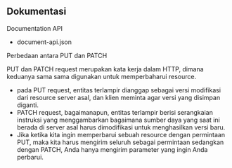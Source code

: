 ## Dokumentasi

Documentation API

-   document-api.json

Perbedaan antara PUT dan PATCH

PUT dan PATCH request merupakan kata kerja dalam HTTP, dimana keduanya sama sama digunakan untuk memperbaharui resource.

-   pada PUT request, entitas terlampir dianggap sebagai versi modifikasi dari resource server asal, dan klien meminta agar versi yang disimpan diganti.
-   PATCH request, bagaimanapun, entitas terlampir berisi serangkaian instruksi yang menggambarkan bagaimana sumber daya yang saat ini berada di server asal harus dimodifikasi untuk menghasilkan versi baru.
-   Jika ketika kita ingin memperbarui sebuah resource dengan permintaan PUT, maka kita harus mengirim seluruh sebagai permintaan sedangkan dengan PATCH, Anda hanya mengirim parameter yang ingin Anda perbarui.
